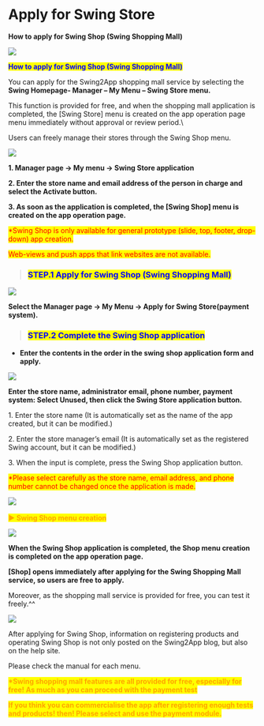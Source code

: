 # Apply for Swing Store

**How to apply for Swing Shop (Swing Shopping Mall)**

![](https://support.swing2app.com/wp-content/uploads/2021/05/slms.png)

<mark style="color:blue;">**How to apply for Swing Shop (Swing Shopping Mall)**</mark>

You can apply for the Swing2App shopping mall service by selecting the **Swing Homepage- Manager – My Menu – Swing Store menu.**

This function is provided for free, and when the shopping mall application is completed, the \[Swing Store] menu is created on the app operation page menu immediately without approval or review period.\


Users can freely manage their stores through the Swing Shop menu.

![](https://wp.swing2app.co.kr/wp-content/uploads/2018/10/%EC%BA%A1%EC%B2%9822.png)

**1. Manager page → My menu → Swing Store application**

**2. Enter the store name and email address of the person in charge and select the Activate button.**

**3. As soon as the application is completed, the \[Swing Shop] menu is created on the app operation page.**

<mark style="color:red;">\*Swing Shop is only available for general prototype (slide, top, footer, drop-down) app creation.</mark>

<mark style="color:red;">Web-views and push apps that link websites are not available.</mark>&#x20;



> ### <mark style="color:blue;">**STEP.1 Apply for Swing Shop (Swing Shopping Mall)**</mark>

![](https://support.swing2app.com/wp-content/uploads/2021/05/en\_%EC%8A%A4%EC%9C%99%EC%83%B51.png)

**Select the Manager page → My Menu → Apply for Swing Store(payment system).**



> ### <mark style="color:blue;">**STEP.2 Complete the Swing Shop application**</mark>

* **Enter the contents in the order in the swing shop application form and apply.**

![](https://support.swing2app.com/wp-content/uploads/2021/05/en\_%EC%8A%A4%EC%9C%99%EC%83%B52.png)

**Enter the store name, administrator email, phone number, payment system: Select Unused, then click the Swing Store application button.**

1\. Enter the store name (It is automatically set as the name of the app created, but it can be modified.)

2\. Enter the store manager’s email (It is automatically set as the registered Swing account, but it can be modified.)

3\. When the input is complete, press the Swing Shop application button.

<mark style="color:red;">\*Please select carefully as the store name, email address, and phone number cannot be changed once the application is made.</mark>

​![](https://wp.swing2app.co.kr/wp-content/uploads/2018/09/%ED%99%94%EC%82%B4%ED%91%9C-2.png)

<mark style="color:orange;">**▶ Swing Shop menu creation**</mark>

![](https://support.swing2app.com/wp-content/uploads/2021/05/en\_%EC%8A%A4%EC%9C%99%EC%83%B53.png)

**When the Swing Shop application is completed, the Shop menu creation is completed on the app operation page.**

**\[Shop] opens immediately after applying for the Swing Shopping Mall service, so users are free to apply.**

Moreover, as the shopping mall service is provided for free, you can test it freely.^^

![](https://wp.swing2app.co.kr/wp-content/uploads/2018/10/%EC%BA%A1%EC%B2%9822.png)

After applying for Swing Shop, information on registering products and operating Swing Shop is not only posted on the Swing2App blog, but also on the help site.

Please check the manual for each menu.



<mark style="color:orange;">**\*Swing shopping mall features are all provided for free, especially for free! As much as you can proceed with the payment test**</mark>

<mark style="color:orange;">**If you think you can commercialise the app after registering enough tests and products! then! Please select and use the payment module.**</mark>
